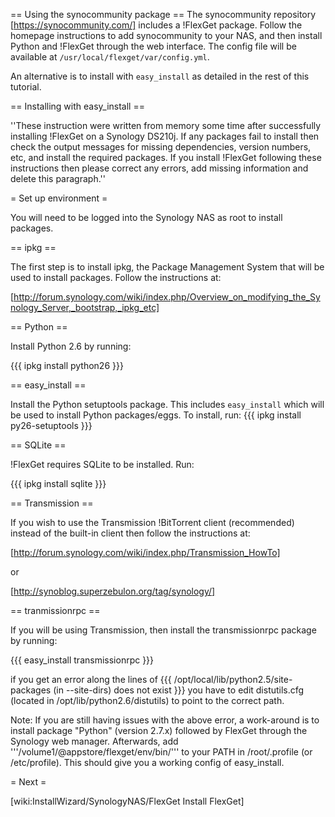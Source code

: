 == Using the synocommunity package ==
The synocommunity repository [https://synocommunity.com/] includes a !FlexGet package. Follow the homepage instructions to add synocommunity to your NAS, and then install Python and !FlexGet through the web interface. The config file will be available at `/usr/local/flexget/var/config.yml`.

An alternative is to install with `easy_install` as detailed in the rest of this tutorial.

== Installing with easy_install ==


''These instruction were written from memory some time after successfully installing !FlexGet on a Synology DS210j. If any packages fail to install then check the output messages for missing dependencies, version numbers, etc, and install the required packages. If you install !FlexGet following these instructions then please correct any errors, add missing information and delete this paragraph.''

= Set up environment =

You will need to be logged into the Synology NAS as root to install packages.

== ipkg ==

The first step is to install ipkg, the Package Management System that will be used to install packages. Follow the instructions at:

[http://forum.synology.com/wiki/index.php/Overview_on_modifying_the_Synology_Server,_bootstrap,_ipkg_etc]

== Python ==

Install Python 2.6 by running:

{{{
ipkg install python26
}}}

== easy_install ==

Install the Python setuptools package. This includes `easy_install` which will be used to install Python packages/eggs. To install, run:
{{{
ipkg install py26-setuptools
}}}

== SQLite ==

!FlexGet requires SQLite to be installed. Run:

{{{
ipkg install sqlite
}}}

== Transmission ==

If you wish to use the Transmission !BitTorrent client (recommended) instead of the built-in client then follow the instructions at:

[http://forum.synology.com/wiki/index.php/Transmission_HowTo]

or

[http://synoblog.superzebulon.org/tag/synology/]

== tranmissionrpc == 

If you will be using Transmission, then install the transmissionrpc package by running:

{{{
easy_install transmissionrpc
}}}

if you get an error along the lines of
{{{
/opt/local/lib/python2.5/site-packages (in --site-dirs) does not exist
}}}
you have to edit distutils.cfg (located in /opt/lib/python2.6/distutils) to point to the correct path.

Note: If you are still having issues with the above error, a work-around is to install package "Python" (version 2.7.x) followed by FlexGet through the Synology web manager.
Afterwards, add '''/volume1/@appstore/flexget/env/bin/''' to your PATH in /root/.profile (or /etc/profile).
This should give you a working config of easy_install.

= Next =

[wiki:InstallWizard/SynologyNAS/FlexGet Install FlexGet]
